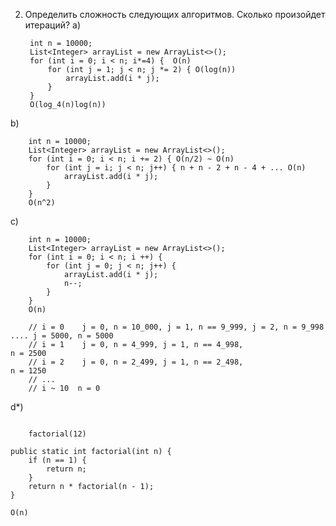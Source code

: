 2. Определить сложность следующих алгоритмов. Сколько произойдет итераций?
   a)
 
        int n = 10000;
        List<Integer> arrayList = new ArrayList<>();
        for (int i = 0; i < n; i*=4) {  O(n)
            for (int j = 1; j < n; j *= 2) { O(log(n))
                arrayList.add(i * j);
            }
        }
        O(log_4(n)log(n))
b)

        int n = 10000;
        List<Integer> arrayList = new ArrayList<>();
        for (int i = 0; i < n; i += 2) { O(n/2) ~ O(n)
            for (int j = i; j < n; j++) { n + n - 2 + n - 4 + ... O(n)
                arrayList.add(i * j);
            }
        }
        O(n^2)
с)

        int n = 10000;
        List<Integer> arrayList = new ArrayList<>();
        for (int i = 0; i < n; i ++) { 
            for (int j = 0; j < n; j++) {
                arrayList.add(i * j);
                n--;
            }
        }
        O(n)

        // i = 0    j = 0, n = 10_000, j = 1, n == 9_999, j = 2, n = 9_998 .... j = 5000, n = 5000
        // i = 1    j = 0, n = 4_999, j = 1, n == 4_998,                                  n = 2500
        // i = 2    j = 0, n = 2_499, j = 1, n == 2_498,                                  n = 1250
        // ...
        // i ~ 10  n = 0
        
d*)
```

    factorial(12)

public static int factorial(int n) {
    if (n == 1) {
        return n;
    }
    return n * factorial(n - 1);
}

O(n)
